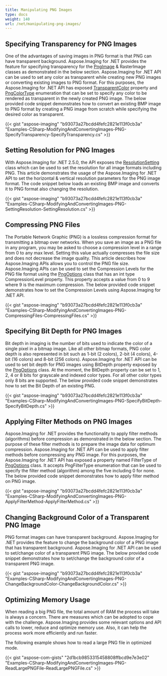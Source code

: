 ```yaml
---
title: Manipulating PNG Images
type: docs
weight: 140
url: /net/manipulating-png-images/
---
```


## **Specifying Transparency for PNG Images**
One of the advantages of saving images in PNG format is that PNG can have transparent background. Aspose.Imaging for .NET provides the feature for specifying transparency for the [PngImage](https://reference.aspose.com/imaging/net/aspose.imaging.fileformats.png/pngimage) & RasterImage classes as demonstrated in the below section. Aspose.Imaging for .NET API can be used to set any color as transparent while creating new PNG images or converting existing images to PNG format. For this purposes, the Aspose.Imaging for .NET API has exposed [TransparentColor](https://reference.aspose.com/imaging/net/aspose.imaging.fileformats.png/pngimage/properties/transparentcolor) property and [PngColorType](https://reference.aspose.com/imaging/net/aspose.imaging.fileformats.png/pngcolortype) enumeration that can be set to specify any color to be rendered as transparent in the newly created PNG image. The below provided code snippet demonstrates how to convert an existing BMP image to PNG format by creating a PNG image from scratch while specifying the desired color as transparent.

{{< gist "aspose-imaging" "b93073a27bcdd4fefc2821e113f0cb3a" "Examples-CSharp-ModifyingAndConvertingImages-PNG-SpecifyTransparency-SpecifyTransparency.cs" >}}


## **Setting Resolution for PNG Images**
With Aspose.Imaging for .NET 2.5.0, the API exposes the [ResolutionSetting](https://reference.aspose.com/imaging/net/aspose.imaging/resolutionsetting) class which can be used to set the resolution for all image formats including PNG. This article demonstrates the usage of the Aspose.Imaging for .NET API to set the horizontal & vertical resolution parameters for the PNG image format. The code snippet below loads an existing BMP image and converts it to PNG format also changing the resolution.

{{< gist "aspose-imaging" "b93073a27bcdd4fefc2821e113f0cb3a" "Examples-CSharp-ModifyingAndConvertingImages-PNG-SettingResolution-SettingResolution.cs" >}}


## **Compressing PNG Files**
The Portable Network Graphic (PNG) is a lossless compression format for transmitting a bitmap over networks. When you save an image as a PNG file in any program, you may be asked to choose a compression level in a range from 0 to any max level. Setting this value actually compresses the file size and does not decrease the image quality. This article describes how Aspose.Imaging APIs allows you to control the PNG file size. Aspose.Imaging APIs can be used to set the Compression Levels for the PNG file format using the [PngOptions](https://reference.aspose.com/imaging/net/aspose.imaging.imageoptions/pngoptions) class that has an int type CompressionLevel property. This property accepts a value from 0 to 9 where 9 is the maximum compression. The below provided code snippet demonstrates how to set the Compression Levels using Aspose.Imaging for .NET API.

{{< gist "aspose-imaging" "b93073a27bcdd4fefc2821e113f0cb3a" "Examples-CSharp-ModifyingAndConvertingImages-PNG-CompressingFiles-CompressingFiles.cs" >}}


## **Specifying Bit Depth for PNG Images**
Bit depth in imaging is the number of bits used to indicate the color of a single pixel in a bitmap image. Like all other bitmap formats, PNG color depth is also represented in bit such as 1-bit (2 colors), 2-bit (4 colors), 4-bit (16 colors) and 8-bit (256 colors). Aspose.Imaging for .NET API can be used to set bit depth for PNG images using BitDepth property exposed by the [PngOptions](https://reference.aspose.com/imaging/net/aspose.imaging.imageoptions/pngoptions) class. At the moment, the BitDepth property can be set to 1, 2, 4 or 8 bits for grayscale and indexed color types. For all other color types only 8 bits are supported. The below provided code snippet demonstrates how to set the Bit Depth of an existing PNG.

{{< gist "aspose-imaging" "b93073a27bcdd4fefc2821e113f0cb3a" "Examples-CSharp-ModifyingAndConvertingImages-PNG-SpecifyBitDepth-SpecifyBitDepth.cs" >}}


## **Applying Filter Methods on PNG Images**
Aspose.Imaging for .NET provides the functionality to apply filter methods (algorithms) before compression as demonstrated in the below section. The purpose of these filter methods is to prepare the image data for optimum compression. Aspose.Imaging for .NET API can be used to apply filter methods before compressing any PNG image. For this purposes, the Aspose.Imaging for .NET API has exposed a property named FilterType of [PngOptions](https://reference.aspose.com/imaging/net/aspose.imaging.imageoptions/pngoptions) class. It accepts PngFilterType enumeration that can be used to specify the filter method (algorithm) among the five including 0 for none. The below provided code snippet demonstrates how to apply filter method on PNG image.

{{< gist "aspose-imaging" "b93073a27bcdd4fefc2821e113f0cb3a" "Examples-CSharp-ModifyingAndConvertingImages-PNG-ApplyFilterMethod-ApplyFilterMethod.cs" >}}


## **Changing Background Color of a Transparent PNG Image**
PNG format images can have transparent background. Aspose.Imaging for .NET provides the feature to change the background color of a PNG image that has transparent background. Aspose.Imaging for .NET API can be used to set/change color of a transparent PNG image. The below provided code snippet demonstrates how to set/change the background color of a transparent PNG image.

{{< gist "aspose-imaging" "b93073a27bcdd4fefc2821e113f0cb3a" "Examples-CSharp-ModifyingAndConvertingImages-PNG-ChangeBackgroundColor-ChangeBackgroundColor.cs" >}}
## **Optimizing Memory Usage**
When reading a big PNG file, the total amount of RAM the process will take is always a concern. There are measures which can be adopted to cope with the challenge. Aspose.Imaging provides some relevant options and API calls to lower, reduce and optimize memory use. Also, it can help the process work more efficiently and run faster.

The following example shows how to read a large PNG file in optimized mode.

{{< gist "aspose-com-gists" "2d1bcb9853315458808ffbcd9e7e3e02" "Examples-CSharp-ModifyingAndConvertingImages-PNG-ReadLargePNGFile-ReadLargePNGFile.cs" >}}




